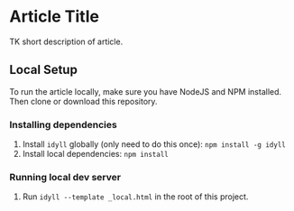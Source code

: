 # Article Title

TK short description of article.

## Local Setup

To run the article locally, make sure you have NodeJS and NPM installed. Then clone or download this repository.

### Installing dependencies

1. Install `idyll` globally (only need to do this once): `npm install -g idyll`
2. Install local dependencies: `npm install`

### Running local dev server

1. Run `idyll --template _local.html` in the root of this project.
